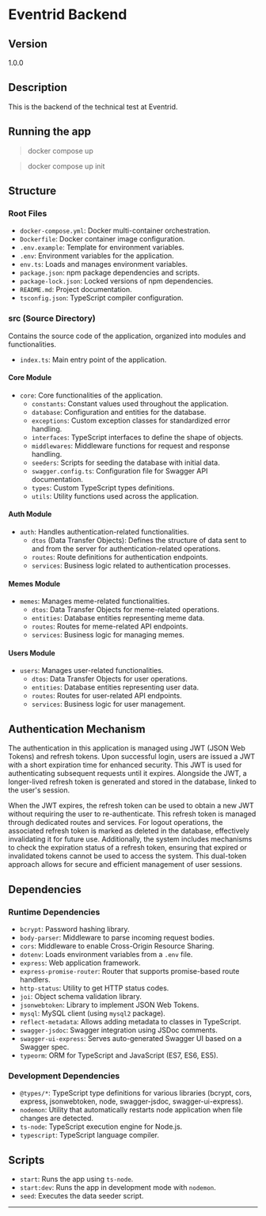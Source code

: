 # Eventrid Backend

## Version
1.0.0

## Description
This is the backend of the technical test at Eventrid.


## Running the app
> docker compose up

> docker compose up init

## Structure

### Root Files
- `docker-compose.yml`: Docker multi-container orchestration.
- `Dockerfile`: Docker container image configuration.
- `.env.example`: Template for environment variables.
- `.env`: Environment variables for the application.
- `env.ts`: Loads and manages environment variables.
- `package.json`: npm package dependencies and scripts.
- `package-lock.json`: Locked versions of npm dependencies.
- `README.md`: Project documentation.
- `tsconfig.json`: TypeScript compiler configuration.

### src (Source Directory)
Contains the source code of the application, organized into modules and functionalities.

- `index.ts`: Main entry point of the application.

#### Core Module
- `core`: Core functionalities of the application.
  - `constants`: Constant values used throughout the application.
  - `database`: Configuration and entities for the database.
  - `exceptions`: Custom exception classes for standardized error handling.
  - `interfaces`: TypeScript interfaces to define the shape of objects.
  - `middlewares`: Middleware functions for request and response handling.
  - `seeders`: Scripts for seeding the database with initial data.
  - `swagger.config.ts`: Configuration file for Swagger API documentation.
  - `types`: Custom TypeScript types definitions.
  - `utils`: Utility functions used across the application.

#### Auth Module
- `auth`: Handles authentication-related functionalities.
  - `dtos` (Data Transfer Objects): Defines the structure of data sent to and from the server for authentication-related operations.
  - `routes`: Route definitions for authentication endpoints.
  - `services`: Business logic related to authentication processes.

#### Memes Module
- `memes`: Manages meme-related functionalities.
  - `dtos`: Data Transfer Objects for meme-related operations.
  - `entities`: Database entities representing meme data.
  - `routes`: Routes for meme-related API endpoints.
  - `services`: Business logic for managing memes.

#### Users Module
- `users`: Manages user-related functionalities.
  - `dtos`: Data Transfer Objects for user operations.
  - `entities`: Database entities representing user data.
  - `routes`: Routes for user-related API endpoints.
  - `services`: Business logic for user management.

## Authentication Mechanism

The authentication in this application is managed using JWT (JSON Web Tokens) and refresh tokens. Upon successful login, users are issued a JWT with a short expiration time for enhanced security. This JWT is used for authenticating subsequent requests until it expires. Alongside the JWT, a longer-lived refresh token is generated and stored in the database, linked to the user's session.

When the JWT expires, the refresh token can be used to obtain a new JWT without requiring the user to re-authenticate. This refresh token is managed through dedicated routes and services. For logout operations, the associated refresh token is marked as deleted in the database, effectively invalidating it for future use. Additionally, the system includes mechanisms to check the expiration status of a refresh token, ensuring that expired or invalidated tokens cannot be used to access the system. This dual-token approach allows for secure and efficient management of user sessions.


## Dependencies

### Runtime Dependencies
- `bcrypt`: Password hashing library.
- `body-parser`: Middleware to parse incoming request bodies.
- `cors`: Middleware to enable Cross-Origin Resource Sharing.
- `dotenv`: Loads environment variables from a `.env` file.
- `express`: Web application framework.
- `express-promise-router`: Router that supports promise-based route handlers.
- `http-status`: Utility to get HTTP status codes.
- `joi`: Object schema validation library.
- `jsonwebtoken`: Library to implement JSON Web Tokens.
- `mysql`: MySQL client (using `mysql2` package).
- `reflect-metadata`: Allows adding metadata to classes in TypeScript.
- `swagger-jsdoc`: Swagger integration using JSDoc comments.
- `swagger-ui-express`: Serves auto-generated Swagger UI based on a Swagger spec.
- `typeorm`: ORM for TypeScript and JavaScript (ES7, ES6, ES5).

### Development Dependencies
- `@types/*`: TypeScript type definitions for various libraries (bcrypt, cors, express, jsonwebtoken, node, swagger-jsdoc, swagger-ui-express).
- `nodemon`: Utility that automatically restarts node application when file changes are detected.
- `ts-node`: TypeScript execution engine for Node.js.
- `typescript`: TypeScript language compiler.

## Scripts
- `start`: Runs the app using `ts-node`.
- `start:dev`: Runs the app in development mode with `nodemon`.
- `seed`: Executes the data seeder script.

---
